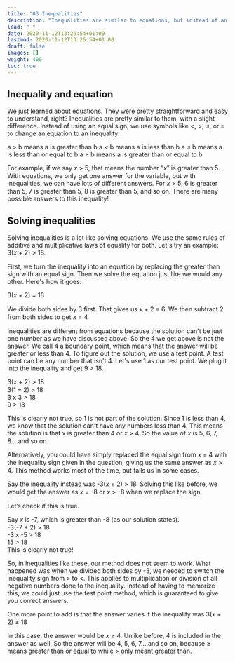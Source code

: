 ```yaml
---
title: "03 Inequalities"
description: "Inequalities are similar to equations, but instead of an equal sign, symbols like <, >, ≤, or ≥ are used. Inequalities can have multiple solutions. To solve an inequality, it can be turned into an equation and solved using additive and multiplicative laws. The solution to an inequality is not just one number, but a range of numbers. A test point can be used to determine the solution. The method of replacing the equal sign with the inequality sign works in most cases, but not always. Negative numbers may require switching the inequality sign. The solution can vary if the inequality includes the "greater than or equal to" symbol."
lead: " "
date: 2020-11-12T13:26:54+01:00
lastmod: 2020-11-12T13:26:54+01:00
draft: false
images: []
weight: 400
toc: true
---
```



## Inequality and equation 

We just learned about equations. They were pretty straightforward and easy to understand, right? Inequalities are pretty similar to them, with a slight difference. Instead of using an equal sign, we use symbols like <, >, ≤, or ≥ to change an equation to an inequality. 

a > b means a is greater than b
a < b means a is less than b
a ≤ b means a is less than or equal to b
a ≥ b means a is greater than or equal to b


For example, if we say 𝑥 > 5, that means the number “𝑥” is greater than 5. With equations, we only get one answer for the variable, but with inequalities, we can have lots of different answers. For 𝑥 > 5, 6 is greater than 5, 7 is greater than 5, 8 is greater than 5, and so on. There are many possible answers to this inequality!
 

## Solving inequalities

Solving inequalities is a lot like solving equations. We use the same rules of additive and multiplicative laws of equality for both. 
Let's try an example: 3(𝑥 + 2) > 18. 

First, we turn the inequality into an equation by replacing the greater than sign with an equal sign. Then we solve the equation just like we would any other. Here's how it goes: 

3(𝑥 + 2) = 18   

We divide both sides by 3 first. That gives us 𝑥 + 2 = 6.
We then subtract 2 from both sides to get 𝑥 = 4


Inequalities are different from equations because the solution can't be just one number as we have discussed above. So the 4 we get above is not the answer. We call 4 a boundary point, which means that the answer will be greater or less than 4. To figure out the solution, we use a test point. A test point can be any number that isn't 4. Let's use 1 as our test point. We plug it into the inequality and get 9 > 18. 

3(𝑥 + 2) > 18  
3(1 + 2) > 18  
3 x 3 > 18  
9 > 18    

This is clearly not true, so 1 is not part of the solution. Since 1 is less than 4, we know that the solution can't have any numbers less than 4. This means the solution is that x is greater than 4 or 𝑥 > 4. So the value of 𝑥 is 5, 6, 7, 8….and so on. 


Alternatively, you could have simply replaced the equal sign from 𝑥 = 4 with the inequality sign given in the question, giving us the same answer as 𝑥 > 4. This method works most of the time, but fails us in some cases. 


Say the inequality instead was -3(𝑥 + 2) > 18.
Solving this like before, we would get the answer as 𝑥 = -8 or 𝑥 > -8 when we replace the sign.  

Let’s check if this is true.   

Say 𝑥 is -7, which is greater than -8 (as our solution states).  
-3(-7 + 2) > 18  
-3 x -5 > 18  
15 > 18  
This is clearly not true!  

So, in inequalities like these, our method does not seem to work. What happened was when we divided both sides by -3, we needed to switch the inequality sign from > to <. This applies to multiplication or division of all negative numbers done to the inequality. Instead of having to memorize this, we could just use the test point method, which is guaranteed to give you correct answers. 

One more point to add is that the answer varies if the inequality was 3(𝑥 + 2) ≥ 18


In this case, the answer would be 𝑥 ≥ 4. Unlike before, 4 is included in the answer as well. So the answer will be 4, 5, 6, 7….and so on, because ≥ means greater than or equal to while > only meant greater than. 
